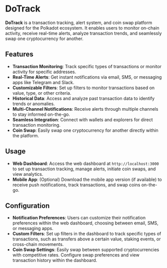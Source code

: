 # DoTrack

**DoTrack** is a transaction tracking, alert system, and coin swap platform designed for the Polkadot ecosystem. It enables users to monitor on-chain activity, receive real-time alerts, analyze transaction trends, and seamlessly swap one cryptocurrency for another.

## Features

- **Transaction Monitoring**: Track specific types of transactions or monitor activity for specific addresses.
- **Real-Time Alerts**: Get instant notifications via email, SMS, or messaging apps like Telegram and Slack.
- **Customizable Filters**: Set up filters to monitor transactions based on value, type, or other criteria.
- **Historical Data**: Access and analyze past transaction data to identify trends or anomalies.
- **Multi-Channel Notifications**: Receive alerts through multiple channels to stay informed on-the-go.
- **Seamless Integration**: Connect with wallets and explorers for direct transaction monitoring.
- **Coin Swap**: Easily swap one cryptocurrency for another directly within the platform.

## Usage

- **Web Dashboard**: Access the web dashboard at `http://localhost:3000` to set up transaction tracking, manage alerts, initiate coin swaps, and view analytics.
- **Mobile App**: (Optional) Download the mobile app version (if available) to receive push notifications, track transactions, and swap coins on-the-go.

## Configuration

- **Notification Preferences**: Users can customize their notification preferences within the web dashboard, choosing between email, SMS, or messaging apps.
- **Custom Filters**: Set up filters in the dashboard to track specific types of transactions, such as transfers above a certain value, staking events, or cross-chain movements.
- **Coin Swap Settings**: Easily swap between supported cryptocurrencies with competitive rates. Configure swap preferences and view transaction history within the dashboard.

